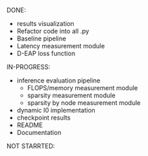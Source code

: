 DONE:
- results visualization
- Refactor code into all .py
- Baseline pipeline
- Latency measurement module
- D-EAP loss function

IN-PROGRESS: 
- inference evaluation pipeline
  - FLOPS/memory measurement module
  - sparsity measurement module
  - sparsity by node measurement module
- dynamic l0 implementation
- checkpoint results
- README
- Documentation

NOT STARRTED: